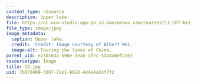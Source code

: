 ```yaml
---
content_type: resource
description: Upper lake.
file: https://ol-ocw-studio-app-qa.s3.amazonaws.com/courses/11-307-beijing-urban-design-studio-summer-2006/7b87040938677a119628444e4a24f7f2_14.jpg
file_type: image/jpeg
image_metadata:
  caption: Upper lake.
  credit: 'Credit: Image courtesy of Albert Wei.'
  image-alt: Touring the lakes of China.
parent_uid: e230c63a-b96e-3ea5-cfec-53a4a0efc3e2
resourcetype: Image
title: 13.jpg
uid: 7b870409-3867-7a11-9628-444e4a24f7f2
---
```

